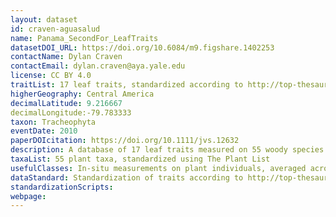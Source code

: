 ```yaml
---
layout: dataset
id: craven-aguasalud
name: Panama_SecondFor_LeafTraits
datasetDOI_URL: https://doi.org/10.6084/m9.figshare.1402253
contactName: Dylan Craven
contactEmail: dylan.craven@aya.yale.edu
license: CC BY 4.0
traitList: 17 leaf traits, standardized according to http://top-thesaurus.org
higherGeography: Central America
decimalLatitude: 9.216667
decimalLongitude:-79.783333
taxon: Tracheophyta
eventDate: 2010
paperDOIcitation: https://doi.org/10.1111/jvs.12632
description: A database of 17 leaf traits measured on 55 woody species and up to 1750 individuals (per species) in tropical secondary forests in Central Panama.
taxaList: 55 plant taxa, standardized using The Plant List
usefulClasses: In-situ measurements on plant individuals, averaged across species
dataStandard: Standardization of traits according to http://top-thesaurus.org/; standardization of taxonomy mainly based on http://www.theplantlist.org/
standardizationScripts: 
webpage: 
---
```

